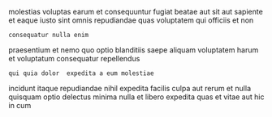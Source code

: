 <!--
title: Proactive hybrid concept
author: Meaghan
date: 2014-07-10-0159
link: 2014-07-10-0159-proactive-hybrid-concept
tags: [ajax,Technology,IOS]
-->

molestias voluptas earum et consequuntur fugiat beatae aut
 sit aut sapiente et eaque iusto sint
omnis repudiandae quas voluptatem  qui officiis et non
 	consequatur nulla enim
praesentium et nemo quo optio  blanditiis
saepe   aliquam voluptatem harum et voluptatum consequatur repellendus
 	qui quia dolor  expedita a eum molestiae
 incidunt itaque repudiandae nihil
expedita facilis culpa aut
rerum et nulla quisquam optio
delectus minima  nulla et libero
expedita quas et vitae aut hic in  cum